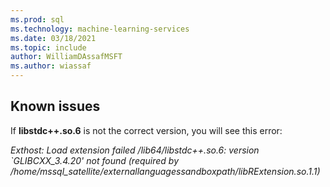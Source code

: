```yaml
---
ms.prod: sql
ms.technology: machine-learning-services
ms.date: 03/18/2021
ms.topic: include
author: WilliamDAssafMSFT
ms.author: wiassaf
---
```

## Known issues

If **libstdc++.so.6** is not the correct version, you will see this error:

*Exthost: Load extension failed /lib64/libstdc++.so.6: version `GLIBCXX_3.4.20' not found (required by /home/mssql_satellite/externallanguagessandboxpath/libRExtension.so.1.1)*
